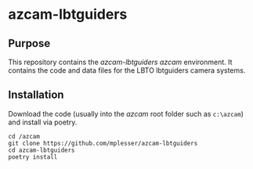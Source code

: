 # azcam-lbtguiders

## Purpose

This repository contains the *azcam-lbtguiders* *azcam* environment.  It contains the code and data files for the LBTO lbtguiders camera systems.

## Installation

Download the code (usually into the *azcam* root folder such as `c:\azcam`) and install via  poetry.

```shell
cd /azcam
git clone https://github.com/mplesser/azcam-lbtguiders
cd azcam-lbtguiders
poetry install
```
